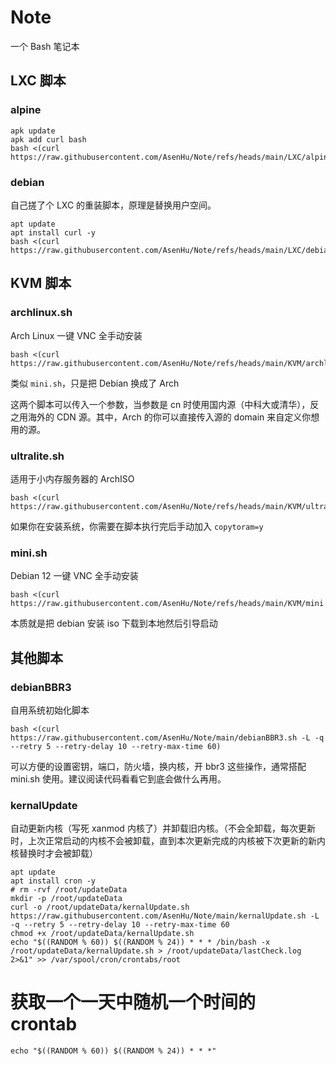 # Note
一个 Bash 笔记本

## LXC 脚本

### alpine

```shell
apk update
apk add curl bash
bash <(curl https://raw.githubusercontent.com/AsenHu/Note/refs/heads/main/LXC/alpine.sh)
```

### debian

自己搓了个 LXC 的重装脚本，原理是替换用户空间。

```shell
apt update
apt install curl -y
bash <(curl https://raw.githubusercontent.com/AsenHu/Note/refs/heads/main/LXC/debian.sh)
```

## KVM 脚本

### archlinux.sh

Arch Linux 一键 VNC 全手动安装

```shell
bash <(curl https://raw.githubusercontent.com/AsenHu/Note/refs/heads/main/KVM/archlinux.sh)
```

类似 `mini.sh`，只是把 Debian 换成了 Arch

这两个脚本可以传入一个参数，当参数是 cn 时使用国内源（中科大或清华），反之用海外的 CDN 源。其中，Arch 的你可以直接传入源的 domain 来自定义你想用的源。

### ultralite.sh

适用于小内存服务器的 ArchISO

```shell
bash <(curl https://raw.githubusercontent.com/AsenHu/Note/refs/heads/main/KVM/ultralite.sh)
```

如果你在安装系统，你需要在脚本执行完后手动加入 `copytoram=y`

### mini.sh

Debian 12 一键 VNC 全手动安装

```shell
bash <(curl https://raw.githubusercontent.com/AsenHu/Note/refs/heads/main/KVM/mini.sh)
```

本质就是把 debian 安装 iso 下载到本地然后引导启动

## 其他脚本

### debianBBR3

自用系统初始化脚本

```shell
bash <(curl https://raw.githubusercontent.com/AsenHu/Note/main/debianBBR3.sh -L -q --retry 5 --retry-delay 10 --retry-max-time 60)
```

可以方便的设置密钥，端口，防火墙，换内核，开 bbr3 这些操作，通常搭配 mini.sh 使用。建议阅读代码看看它到底会做什么再用。

### kernalUpdate

自动更新内核（写死 xanmod 内核了）并卸载旧内核。（不会全卸载，每次更新时，上次正常启动的内核不会被卸载，直到本次更新完成的内核被下次更新的新内核替换时才会被卸载）

```shell
apt update
apt install cron -y
# rm -rvf /root/updateData
mkdir -p /root/updateData
curl -o /root/updateData/kernalUpdate.sh https://raw.githubusercontent.com/AsenHu/Note/main/kernalUpdate.sh -L -q --retry 5 --retry-delay 10 --retry-max-time 60
chmod +x /root/updateData/kernalUpdate.sh
echo "$((RANDOM % 60)) $((RANDOM % 24)) * * * /bin/bash -x /root/updateData/kernalUpdate.sh > /root/updateData/lastCheck.log 2>&1" >> /var/spool/cron/crontabs/root
```

# 获取一个一天中随机一个时间的 crontab

```
echo "$((RANDOM % 60)) $((RANDOM % 24)) * * *"
```
